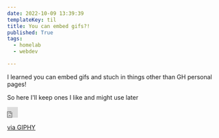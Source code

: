 ```yaml
---
date: 2022-10-09 13:39:39
templateKey: til
title: You can embed gifs?!
published: True
tags:
  - homelab
  - webdev

---
```


I learned you can embed gifs and stuch in things other than GH personal pages!


So here I'll keep ones I like and might use later

<iframe src="https://giphy.com/embed/jXBwoFfPsCCoE" width="25px" height="25px" frameBorder="0" class="giphy-embed" allowFullScreen></iframe><p><a href="https://giphy.com/gifs/tech-rainbow-jXBwoFfPsCCoE">via GIPHY</a></p>
